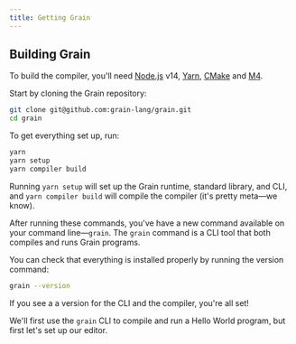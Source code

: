 ```yaml
---
title: Getting Grain
---
```


## Building Grain

To build the compiler, you'll need [Node.js](https://nodejs.org/en/download/current/) v14, [Yarn](https://yarnpkg.com/getting-started/install), [CMake](https://cgold.readthedocs.io/en/latest/first-step/installation.html) and [M4](https://www.gnu.org/software/m4/).

Start by cloning the Grain repository:

```bash
git clone git@github.com:grain-lang/grain.git
cd grain
```

To get everything set up, run:

```bash
yarn
yarn setup
yarn compiler build
```

Running `yarn setup` will set up the Grain runtime, standard library, and CLI, and `yarn compiler build` will compile the compiler (it's pretty meta—we know).

After running these commands, you've have a new command available on your command line—`grain`. The `grain` command is a CLI tool that both compiles and runs Grain programs.

You can check that everything is installed properly by running the version command:

```bash
grain --version
```

If you see a a version for the CLI and the compiler, you're all set!

We'll first use the `grain` CLI to compile and run a Hello World program, but first let's set up our editor.

